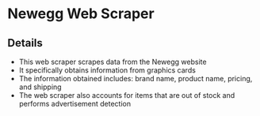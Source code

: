 # Newegg Web Scraper
## Details
- This web scraper scrapes data from the Newegg website
- It specifically obtains information from graphics cards 
- The information obtained includes: brand name, product name, pricing, and shipping 
- The web scraper also accounts for items that are out of stock and performs advertisement detection
